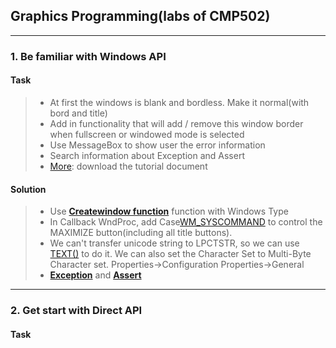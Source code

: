 ## Graphics Programming(labs of CMP502)
-----
### 1. Be familiar with Windows API
#### Task
> * At first the windows is blank and bordless. Make it normal(with bord and title)
> * Add in functionality that will add / remove this window border when fullscreen or windowed mode is selected
> * Use MessageBox to show user the error information
> * Search information about Exception and Assert
> * [More][More information]: download the tutorial document

#### Solution
> * Use [**Createwindow function**][Createwindow MSDN] function with Windows Type
> * In Callback WndProc, add Case[WM_SYSCOMMAND][WM_SYSCOMMAND MSDN] to control the MAXIMIZE button(including all title buttons).
> * We can't transfer unicode string to LPCTSTR, so we can use [TEXT()][TEXT MSDN] to do it. We can also set the Character Set to Multi-Byte Character set. Properties->Configuration Properties->General
> * [**Exception**][Exception details] and [**Assert**][Assert details]

[Createwindow MSDN]: https://msdn.microsoft.com/en-us/library/windows/desktop/ms632679(v=vs.85).aspx  
[WM_SYSCOMMAND MSDN]: https://msdn.microsoft.com/en-us/library/windows/desktop/ms646360(v=vs.85).aspx  
[TEXT MSDN]: https://msdn.microsoft.com/en-us/library/dd374074(VS.85).aspx  
[Exception details]: http://www.cplusplus.com/doc/tutorial/exceptions/  
[Assert details]: http://www.cplusplus.com/reference/cassert/assert/  
[More information]: https://github.com/CanTinGit/CMP502/blob/master/Lab%201%20Framework/Tutorial1.doc  
---

### 2. Get start with Direct API
#### Task





